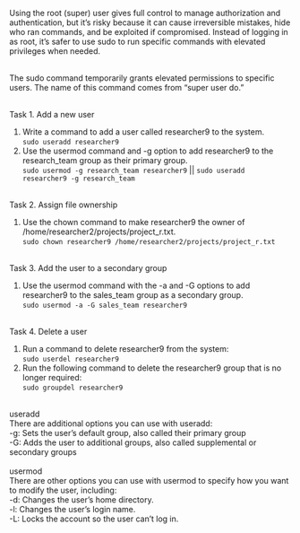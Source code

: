 Using the root (super) user gives full control to manage authorization and authentication, but it’s risky because it can cause irreversible mistakes, hide who ran commands, and be exploited if compromised. Instead of logging in as root, it’s safer to use sudo to run specific commands with elevated privileges when needed.<br><br>

The sudo command temporarily grants elevated permissions to specific users. The name of this command comes from “super user do.”<br><br>

Task 1. Add a new user<br>
1. Write a command to add a user called researcher9 to the system.<br>
```sudo useradd researcher9```<br>
2. Use the usermod command and -g option to add researcher9 to the research_team group as their primary group.<br>
```sudo usermod -g research_team researcher9``` || ```sudo useradd researcher9 -g research_team```<br><br>

Task 2. Assign file ownership<br>
1. Use the chown command to make researcher9 the owner of /home/researcher2/projects/project_r.txt.<br>
```sudo chown researcher9 /home/researcher2/projects/project_r.txt```<br><br>

Task 3. Add the user to a secondary group<br>
1. Use the usermod command with the -a and -G options to add researcher9 to the sales_team group as a secondary group.<br>
```sudo usermod -a -G sales_team researcher9```<br><br>

Task 4. Delete a user<br>
1. Run a command to delete researcher9 from the system:<br>
```sudo userdel researcher9```<br>
2. Run the following command to delete the researcher9 group that is no longer required:<br>
```sudo groupdel researcher9```<br><br>

useradd<br>
There are additional options you can use with useradd:<br>
-g: Sets the user’s default group, also called their primary group<br>
-G: Adds the user to additional groups, also called supplemental or secondary groups<br><br>
usermod<br>
There are other options you can use with usermod to specify how you want to modify the user, including:<br>
-d: Changes the user’s home directory.<br>
-l: Changes the user’s login name.<br>
-L: Locks the account so the user can’t log in.<br><br>